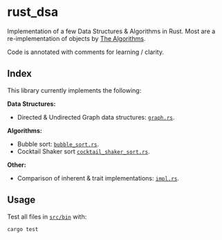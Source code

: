 # rust_dsa

Implementation of a few Data Structures & Algorithms in Rust. Most are a re-implementation of objects by [The Algorithms](https://github.com/TheAlgorithms/Rust).

Code is annotated with comments for learning / clarity.

## Index

This library currently implements the following:

**Data Structures:**

* Directed & Undirected Graph data structures: [`graph.rs`](https://github.com/hamishgibbs/rust_dsa/blob/main/src/bin/graph.rs).  

**Algorithms:**

* Bubble sort: [`bubble_sort.rs`](https://github.com/hamishgibbs/rust_dsa/blob/main/src/bin/bubble_sort.rs).  
* Cocktail Shaker sort [`cocktail_shaker_sort.rs`](https://github.com/hamishgibbs/rust_dsa/blob/main/src/bin/cocktail_shaker_sort.rs).  

**Other:**

* Comparison of inherent & trait implementations: [`impl.rs`](https://github.com/hamishgibbs/rust_dsa/blob/main/src/bin/impl.rs).  

## Usage

Test all files in [`src/bin`](https://github.com/hamishgibbs/rust_dsa/tree/main/src/bin) with:

```{shell}
cargo test
```
